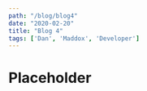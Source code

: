 ```yaml
---
path: "/blog/blog4"
date: "2020-02-20"
title: "Blog 4"
tags: ['Dan', 'Maddox', 'Developer']
---
```


# Placeholder
